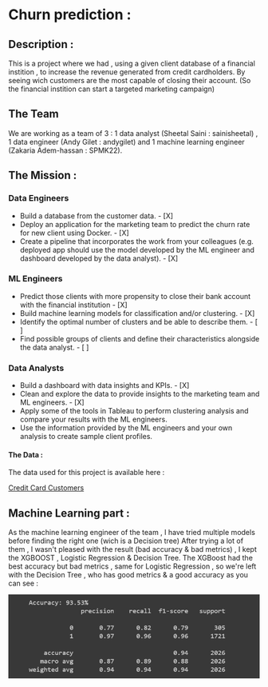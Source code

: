 # Churn prediction :

## Description :

This is a project where we had , using a given client database of a financial instition , to increase the revenue generated from credit cardholders.
By seeing wich customers are the most capable of closing their account. (So the financial instition can start a targeted marketing campaign)

## The Team 

We are working as a team of 3 : 1 data analyst (Sheetal Saini : sainisheetal) , 1 data engineer (Andy Gilet : andygilet) and 1 machine learning engineer (Zakaria Adem-hassan : SPMK22).

## The Mission :

### Data Engineers

- Build a database from the customer data. - [X]
- Deploy an application for the marketing team to predict the churn rate for new client using Docker.  - [X]
- Create a pipeline that incorporates the work from your colleagues (e.g. deployed app should use the model developed by the ML engineer and dashboard developed by the data analyst). - [X]

### ML Engineers
- Predict those clients with more propensity to close their bank account with the financial institution - [X]
- Build machine learning models for classification and/or clustering. - [X]
- Identify the optimal number of clusters and be able to describe them. - [ ]
- Find possible groups of clients and define their characteristics alongside the data analyst. - [ ]


### Data Analysts
- Build a dashboard with data insights and KPIs. - [X]
- Clean and explore the data to provide insights to the marketing team and ML engineers. - [X]
- Apply some of the tools in Tableau to perform clustering analysis and compare your results with the ML engineers.  
- Use the information provided by the ML engineers and your own analysis to create sample client profiles.


#### The Data :

The data used for this project is available here : 

[Credit Card Customers](https://www.kaggle.com/sakshigoyal7/credit-card-customers)

## Machine Learning part :

As the machine learning engineer of the team , I have tried multiple models before finding the right one (wich is a Decision tree)
After trying a lot of them , I wasn't pleased with the result (bad accuracy & bad metrics) , I kept the XGBOOST , Logistic Regression & Decision Tree.
The XGBoost had the best accuracy but bad metrics , same for Logistic Regression , so we're left with the Decision Tree , who has good metrics & a good accuracy as you can see : 

![Decision Tree](https://github.com/sainisheetal/Chrun-Prediction/blob/main/model/accuracy%20and%20metric%20DECISION%20TREE.png)
